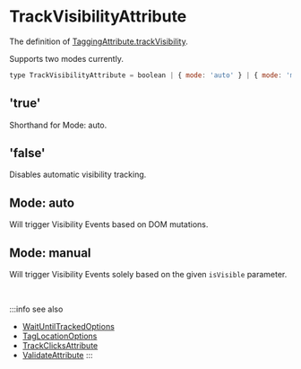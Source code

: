 # TrackVisibilityAttribute

The definition of [TaggingAttribute.trackVisibility](/tracking/browser/api-reference/definitions/TaggingAttribute.md#taggingattributetrackvisibility).

Supports two modes currently. 

```jsx
type TrackVisibilityAttribute = boolean | { mode: 'auto' } | { mode: 'manual', isVisible: boolean };
```

## 'true'
Shorthand for Mode: auto.

## 'false'
Disables automatic visibility tracking.

## Mode: auto
Will trigger Visibility Events based on DOM mutations.


## Mode: manual
Will trigger Visibility Events solely based on the given `isVisible` parameter.

<br />

:::info see also
- [WaitUntilTrackedOptions](/tracking/browser/api-reference/definitions/WaitUntilTrackedOptions.md)
- [TagLocationOptions](/tracking/browser/api-reference/definitions/TagLocationOptions.md)
- [TrackClicksAttribute](/tracking/browser/api-reference/definitions/TrackClicksAttribute.md)
- [ValidateAttribute](/tracking/browser/api-reference/definitions/ValidateAttribute.md)
:::
